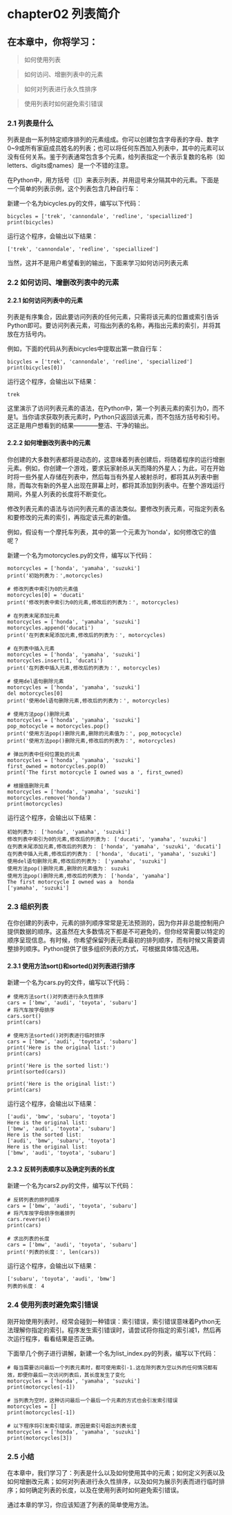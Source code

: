 # chapter02 列表简介

## 在本章中，你将学习：

> 如何使用列表

> 如何访问、增删列表中的元素

> 如何对列表进行永久性排序

> 使用列表时如何避免索引错误

### 2.1 列表是什么

列表是由一系列特定顺序排列的元素组成。你可以创建包含字母表的字母、数字0~9或所有家庭成员姓名的列表；也可以将任何东西加入列表中，其中的元素可以没有任何关系。鉴于列表通常包含多个元素，给列表指定一个表示复数的名称（如letters、digits或names）是一个不错的注意。

在Python中，用方括号（[]）来表示列表，并用逗号来分隔其中的元素。下面是一个简单的列表示例，这个列表包含几种自行车：

新建一个名为bicycles.py的文件，编写以下代码：

    bicycles = ['trek', 'cannondale', 'redline', 'speciallized']
    print(bicycles)

运行这个程序，会输出以下结果：

    ['trek', 'cannondale', 'redline', 'speciallized']

当然，这并不是用户希望看到的输出，下面来学习如何访问列表元素

### 2.2 如何访问、增删改列表中的元素

#### 2.2.1 如何访问列表中的元素

列表是有序集合，因此要访问列表的任何元素，只需将该元素的位置或索引告诉Python即可。要访问列表元素，可指出列表的名称，再指出元素的索引，并将其放在方括号内。

例如，下面的代码从列表bicycles中提取出第一款自行车：

    bicycles = ['trek', 'cannondale', 'redline', 'speciallized']
    print(bicycles[0])

运行这个程序，会输出以下结果：

    trek

这里演示了访问列表元素的语法，在Python中，第一个列表元素的索引为0，而不是1。当你请求获取列表元素时，Python只返回该元素，而不包括方括号和引号。这正是用户想看到的结果————整洁、干净的输出。

#### 2.2.2 如何增删改列表中的元素

你创建的大多数列表都将是动态的，这意味着列表创建后，将随着程序的运行增删元素。例如，你创建一个游戏，要求玩家射杀从天而降的外星人；为此，可在开始时将一些外星人存储在列表中，然后每当有外星人被射杀时，都将其从列表中删除，而每次有新的外星人出现在屏幕上时，都将其添加到列表中。在整个游戏运行期间，外星人列表的长度将不断变化。

修改列表元素的语法与访问列表元素的语法类似。要修改列表元素，可指定列表名和要修改的元素的索引，再指定该元素的新值。

例如，假设有一个摩托车列表，其中的第一个元素为'honda'，如何修改它的值呢？

新建一个名为motorcycles.py的文件，编写以下代码：

	motorcycles = ['honda', 'yamaha', 'suzuki']
	print('初始列表为：',motorcycles)

	# 修改列表中索引为0的元素值
	motorcycles[0] = 'ducati'
	print('修改列表中索引为0的元素,修改后的列表为：', motorcycles)
	
	# 在列表末尾添加元素
	motorcycles = ['honda', 'yamaha', 'suzuki']
	motorcycles.append('ducati')
	print('在列表末尾添加元素,修改后的列表为：', motorcycles)
	
	# 在列表中插入元素
	motorcycles = ['honda', 'yamaha', 'suzuki']
	motorcycles.insert(1, 'ducati')
	print('在列表中插入元素,修改后的列表为：', motorcycles)
	
	# 使用del语句删除元素
	motorcycles = ['honda', 'yamaha', 'suzuki']
	del motorcycles[0]
	print('使用del语句删除元素,修改后的列表为：', motorcycles)
	
	# 使用方法pop()删除元素
	motorcycles = ['honda', 'yamaha', 'suzuki']
	pop_motocycle = motorcycles.pop()
	print('使用方法pop()删除元素,删除的元素值为：', pop_motocycle)
	print('使用方法pop()删除元素,修改后的列表为：', motorcycles)
	
	# 弹出列表中任何位置处的元素
	motorcycles = ['honda', 'yamaha', 'suzuki']
	first_owned = motorcycles.pop(0)
	print('The first motorcycle I owned was a ', first_owned)
	
	# 根据值删除元素
	motorcycles = ['honda', 'yamaha', 'suzuki']
	motorcycles.remove('honda')
	print(motorcycles)

运行这个程序，会输出以下结果：

	初始列表为： ['honda', 'yamaha', 'suzuki']
	修改列表中索引为0的元素,修改后的列表为： ['ducati', 'yamaha', 'suzuki']
	在列表末尾添加元素,修改后的列表为： ['honda', 'yamaha', 'suzuki', 'ducati']
	在列表中插入元素,修改后的列表为： ['honda', 'ducati', 'yamaha', 'suzuki']
	使用del语句删除元素,修改后的列表为： ['yamaha', 'suzuki']
	使用方法pop()删除元素,删除的元素值为： suzuki
	使用方法pop()删除元素,修改后的列表为： ['honda', 'yamaha']
	The first motorcycle I owned was a  honda
	['yamaha', 'suzuki']

### 2.3 组织列表

在你创建的列表中，元素的排列顺序常常是无法预测的，因为你并非总能控制用户提供数据的顺序。这虽然在大多数情况下都是不可避免的，但你经常需要以特定的顺序呈现信息。有时候，你希望保留列表元素最初的排列顺序，而有时候又需要调整排列顺序。Python提供了很多组织列表的方式，可根据具体情况选用。

#### 2.3.1 使用方法sort()和sorted()对列表进行排序

新建一个名为cars.py的文件，编写以下代码：

    # 使用方法sort()对列表进行永久性排序
	cars = ['bmw', 'audi', 'toyota', 'subaru']
	# 将汽车按字母排序
	cars.sort()
	print(cars)
	
	# 使用方法sorted()对列表进行临时排序
	cars = ['bmw', 'audi', 'toyota', 'subaru']
	print('Here is the original list:')
	print(cars)
	
	print('Here is the sorted list:')
	print(sorted(cars))
	
	print('Here is the original list:')
	print(cars)

运行这个程序，会输出以下结果：

	['audi', 'bmw', 'subaru', 'toyota']
	Here is the original list:
	['bmw', 'audi', 'toyota', 'subaru']
	Here is the sorted list:
	['audi', 'bmw', 'subaru', 'toyota']
	Here is the original list:
	['bmw', 'audi', 'toyota', 'subaru']

#### 2.3.2 反转列表顺序以及确定列表的长度

新建一个名为cars2.py的文件，编写以下代码：

	# 反转列表的排列顺序
	cars = ['bmw', 'audi', 'toyota', 'subaru']
	# 将汽车按字母排序倒着排列
	cars.reverse()
	print(cars)
	
	# 求出列表的长度
	cars = ['bmw', 'audi', 'toyota', 'subaru']
	print('列表的长度：', len(cars))

运行这个程序，会输出以下结果：

	['subaru', 'toyota', 'audi', 'bmw']
	列表的长度： 4

### 2.4 使用列表时避免索引错误

刚开始使用列表时，经常会碰到一种错误：索引错误，索引错误意味着Python无法理解你指定的索引。程序发生索引错误时，请尝试将你指定的索引减1，然后再次运行程序，看看结果是否正确。

下面举几个例子进行讲解，新建一个名为list_index.py的列表，编写以下代码：

	# 每当需要访问最后一个列表元素时，都可使用索引-1.这在除列表为空以外的任何情况都有效，即便你最后一次访问列表后，其长度发生了变化
	motorcycles = ['honda', 'yamaha', 'suzuki']
	print(motorcycles[-1])
	
	# 当列表为空时，这种访问最后一个最后一个元素的方式也会引发索引错误
	motorcycles = []
	print(motorcycles[-1])
	
	# 以下程序将引发索引错误，原因是索引号超出列表长度
	motorcycles = ['honda', 'yamaha', 'suzuki']
	print(motorcycles[3])

### 2.5 小结

在本章中，我们学习了：列表是什么以及如何使用其中的元素；如何定义列表以及如何增删改元素；如何对列表进行永久性排序，以及如何为展示列表而进行临时排序；如何确定列表的长度，以及在使用列表时如何避免索引错误。

通过本章的学习，你应该知道了列表的简单使用方法。